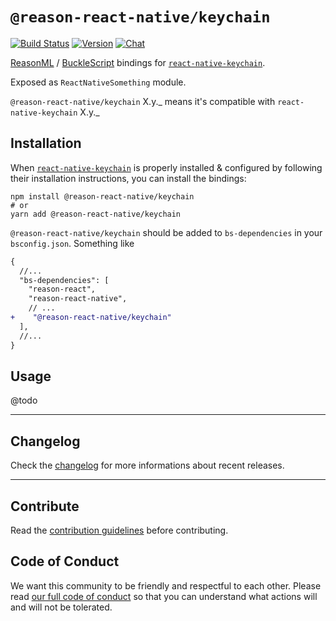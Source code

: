 # `@reason-react-native/keychain`

[![Build Status](https://github.com/reason-react-native/keychain/workflows/Build/badge.svg)](https://github.com/reason-react-native/keychain/actions)
[![Version](https://img.shields.io/npm/v/@reason-react-native/keychain.svg)](https://www.npmjs.com/@reason-react-native/keychain)
[![Chat](https://img.shields.io/discord/235176658175262720.svg?logo=discord&colorb=blue)](https://reason-react-native.github.io/discord/)

[ReasonML](https://reasonml.github.io) /
[BuckleScript](https://bucklescript.github.io) bindings for
[`react-native-keychain`](https://github.com/oblador/react-native-keychain).

Exposed as `ReactNativeSomething` module.

`@reason-react-native/keychain` X.y._ means it's compatible with
`react-native-keychain` X.y._

## Installation

When [`react-native-keychain`](https://github.com/oblador/react-native-keychain)
is properly installed & configured by following their installation instructions,
you can install the bindings:

```console
npm install @reason-react-native/keychain
# or
yarn add @reason-react-native/keychain
```

`@reason-react-native/keychain` should be added to `bs-dependencies` in your
`bsconfig.json`. Something like

```diff
{
  //...
  "bs-dependencies": [
    "reason-react",
    "reason-react-native",
    // ...
+    "@reason-react-native/keychain"
  ],
  //...
}
```

## Usage

@todo

---

## Changelog

Check the [changelog](./CHANGELOG.md) for more informations about recent
releases.

---

## Contribute

Read the
[contribution guidelines](https://github.com/reason-react-native/.github/blob/master/CONTRIBUTING.md)
before contributing.

## Code of Conduct

We want this community to be friendly and respectful to each other. Please read
[our full code of conduct](https://github.com/reason-react-native/.github/blob/master/CODE_OF_CONDUCT.md)
so that you can understand what actions will and will not be tolerated.
